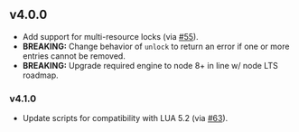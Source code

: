 ## v4.0.0

- Add support for multi-resource locks (via [#55](https://github.com/mike-marcacci/node-redlock/pull/55)).
- **BREAKING:** Change behavior of `unlock` to return an error if one or more entries cannot be removed.
- **BREAKING:** Upgrade required engine to node 8+ in line w/ node LTS roadmap.

### v4.1.0

- Update scripts for compatibility with LUA 5.2 (via [#63](https://github.com/mike-marcacci/node-redlock/pull/63)).